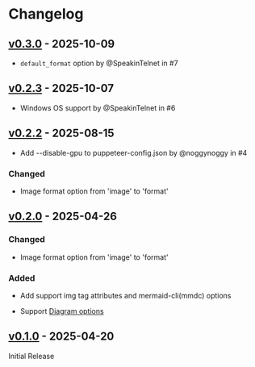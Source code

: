 # Changelog

## [v0.3.0](https://github.com/hkato/markdown-mermaid-cli/releases/tag/v0.3.0) - 2025-10-09

- `default_format` option by @SpeakinTelnet in #7

## [v0.2.3](https://github.com/hkato/markdown-mermaid-cli/releases/tag/v0.2.3) - 2025-10-07

- Windows OS support by @SpeakinTelnet in #6

## [v0.2.2](https://github.com/hkato/markdown-mermaid-cli/releases/tag/v0.2.2) - 2025-08-15

- Add --disable-gpu to puppeteer-config.json by @noggynoggy in #4

### Changed

- Image format option from 'image' to 'format'

## [v0.2.0](https://github.com/hkato/markdown-mermaid-cli/releases/tag/v0.2.0) - 2025-04-26

### Changed

- Image format option from 'image' to 'format'

### Added

- Add support img tag attributes and mermaid-cli(mmdc) options

- Support [Diagram options](https://docs.kroki.io/kroki/setup/diagram-options/)

## [v0.1.0](https://github.com/hkato/markdown-mermaid-cli/releases/tag/v0.1.0) - 2025-04-20

Initial Release

